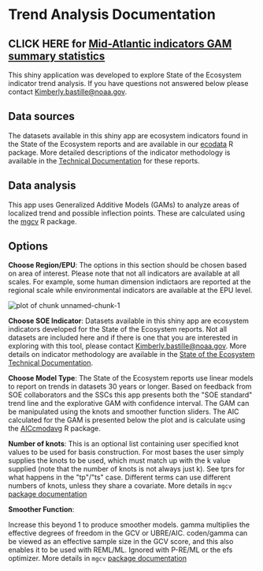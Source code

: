 # Trend Analysis Documentation

## **CLICK HERE for [Mid-Atlantic indicators GAM summary statistics](https://noaa-edab.github.io/soetrends/stat_summary)**

This shiny application was developed to explore State of the Ecosystem indicator trend analysis. If you have questions not answered below please contact Kimberly.bastille@noaa.gov.

## Data sources
The datasets available in this shiny app are ecosystem indicators found in the State of the Ecosystem reports and are available in our [ecodata](https://github.com/NOAA-EDAB/ecodata) R package. More detailed descriptions of the indicator methodology is available in the [Technical Documentation](https://noaa-edab.github.io/tech-doc/) for these reports. 

## Data analysis

This app uses Generalized Additive Models (GAMs) to analyze areas of localized trend and possible inflection points. These are calculated using the [mgcv](https://stat.ethz.ch/R-manual/R-devel/library/mgcv/html/gam.html) R package. 


## Options
**Choose Region/EPU**: The options in this section should be chosen based on area of interest. Please note that not all indicators are available at all scales. For example, some human dimension indictaors are reported at the regional scale while environmental indicators are available at the EPU level. 

![plot of chunk unnamed-chunk-1](C:/Users/kimberly.bastille/Desktop/Rgghhh/soetrends/images/EPU_Designations_Map.jpg)

**Choose SOE Indicator**: Datasets available in this shiny app are ecosystem indicators developed for the State of the Ecosystem reports. Not all datasets are included here and if there is one that you are interested in exploring with this tool, please contact Kimberly.bastille@noaa.gov. More details on indicator methodology are available in the [State of the Ecosystem Technical Documentation](https://noaa-edab.github.io/tech-doc/). 

**Choose Model Type**: The State of the Ecosystem reports use linear models to report on trends in datasets 30 years or longer. Based on feedback from SOE collaborators and the SSCs this app presents both the "SOE standard" trend line and the explorative GAM with confidence interval. The GAM can be manipulated using the knots and smoother function sliders. The AIC calculated for the GAM is presented below the plot and is calculate using the [AICcmodavg](https://www.rdocumentation.org/packages/AICcmodavg/versions/2.3-1/topics/AICcmodavg-package) R package. 

**Number of knots**: 
This is an optional list containing user specified knot values to be used for basis construction. For most bases the user simply supplies the knots to be used, which must match up with the k value supplied (note that the number of knots is not always just k). See tprs for what happens in the "tp"/"ts" case. Different terms can use different numbers of knots, unless they share a covariate. More details in `mgcv` [package documentation](https://www.rdocumentation.org/packages/mgcv/versions/1.8-35/topics/gam)

**Smoother Function**:

Increase this beyond 1 to produce smoother models. gamma multiplies the effective degrees of freedom in the GCV or UBRE/AIC. coden/gamma can be viewed as an effective sample size in the GCV score, and this also enables it to be used with REML/ML. Ignored with P-RE/ML or the efs optimizer. More details in `mgcv` [package documentation](https://www.rdocumentation.org/packages/mgcv/versions/1.8-35/topics/gam)



